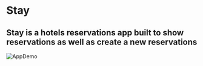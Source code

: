 # Stay

## Stay is a hotels reservations app built to show reservations as well as create a new reservations

![AppDemo](https://i.imgur.com/aQ5t0Fl.gif)
